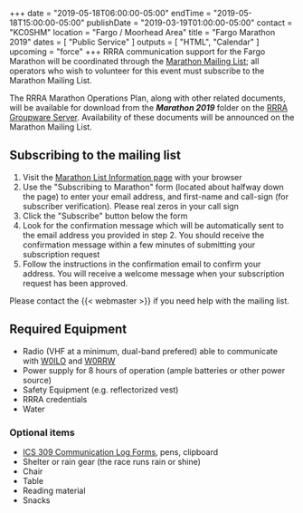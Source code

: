 +++
date = "2019-05-18T06:00:00-05:00"
endTime = "2019-05-18T15:00:00-05:00"
publishDate = "2019-03-19T01:00:00-05:00"
contact = "KC0SHM"
location = "Fargo / Moorhead Area"
title = "Fargo Marathon 2019"
dates = [ "Public Service" ]
outputs = [ "HTML", "Calendar" ]
upcoming = "force"
+++
RRRA communication support for the Fargo Marathon will be coordinated
through the
[Marathon Mailing List](https://lists.rrra.org/mailman/listinfo/marathon);
all operators who wish to volunteer for this event must subscribe to the
Marathon Mailing List.

The RRRA Marathon Operations Plan, along with other related documents,
will be available for download from the ***Marathon 2019*** folder on the
[RRRA Groupware Server](https://cloud.rrra.org/index.php/login).
Availability of these documents will be announced on the Marathon
Mailing List.

## Subscribing to the mailing list

1. Visit the
[Marathon List Information
page](https://lists.rrra.org/mailman/listinfo/marathon)
 with your
browser
1. Use the "Subscribing to Marathon" form (located about halfway down
the page) to enter your email address, and first-name and call-sign
(for subscriber verification). Please real zeros in your call sign
1. Click the "Subscribe" button below the form
1. Look for the confirmation message which will be automatically sent
to the email address you provided in step 2. You should receive the
confirmation message within a few minutes of submitting your
subscription request
1. Follow the instructions in the confirmation email to confirm your
address. You will receive a welcome message when your subscription
request has been approved.

Please contact the {{< webmaster >}} if you need help with the mailing
list.

## Required Equipment 

* Radio (VHF at a minimum, dual-band prefered) able to communicate with [W0ILO](/radios/) and [W0RRW](/radios/red-river-valley-repeaters/)
* Power supply for 8 hours of operation (ample batteries or other power source)
* Safety Equipment (e.g. reflectorized vest)
* RRRA credentials
* Water

### Optional items

* [ICS 309 Communication Log Forms](http://www.minnesotaares.org/files/ICS%20309.pdf), pens, clipboard
* Shelter or rain gear (the race runs rain or shine)
* Chair
* Table
* Reading material
* Snacks
